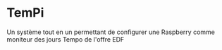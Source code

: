 # TemPi
Un système tout en un permettant de configurer une Raspberry comme moniteur des jours Tempo de l'offre EDF
